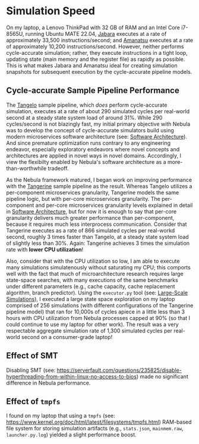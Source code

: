 # Simulation Speed

On my laptop, a Lenovo ThinkPad with 32 GB of RAM and an Intel Core
i7-8565U, running Ubuntu MATE 22.04, [Jabara](../pipelines/jabara/README.md)
executes at a rate of approximately 33,500 instructions/second; and
[Amanatsu](../pipelines/amanatsu/README.md) executes at a rate of
approximately 10,200 instructions/second. However, neither performs
cycle-accurate simulation; rather, they execute instructions in a
tight loop, updating state (main memory and the register file) as rapidly as
possible. This is what makes Jabara and Amanatsu ideal for creating
simulation snapshots for subsequent execution by the cycle-accurate pipeline
models.

## Cycle-accurate Sample Pipeline Performance

The [Tangelo](../pipelines/tangelo/README.md) sample pipeline, which
*does* perform cycle-accurate simulation, executes at a rate of about 290
simulated cycles per real-world second at a steady state system load of
around 31%. While 290 cycles/second is not blazingly fast, my initial
primary objective with Nebula was to develop the concept of cycle-accurate
simulators build using modern microservices software architecture
(see: [Software Architecture](./Software_Architecture.md)). And since
premature optimization runs contrary to any engineering endeavor,
especially exploratory endeavors where novel concepts and architectures
are applied in novel ways in novel domains. Accordingly, I view the
flexibilty enabled by Nebula's software architecture as a
more-than-worthwhile tradeoff.

As the Nebula framework matured, I began work on improving performance
with the [Tangerine](../pipelines/tangerine/README.md) sample pipeline
as the result. Whereas Tangelo utilizes a per-component microservices
granularity, Tangerine models the same pipeline logic, but with per-core
microservices granularity. The per-component and per-core microservices
granularity levels explained in detail in
[Software Architecture](./Software_Architecture.md), but for now it is
enough to say that per-core granularity delivers much greater performance
than per-component, because it requires much less interprocess
communication. Consider that Tangerine executes as a rate of 866
simulated cycles per real-workd second, roughly 3 times faster than
Tangelo, at a steady state system load of slightly less than 30%.
Again: Tangerine achieves 3 times the simulation rate with **lower
CPU utilization**!

Also, consider that with the CPU utilization so low, I am able to execute
many simulations simulatenously without saturating my CPU; this comports
well with the fact that much of microarchitecture research requires large
state-space searches, with many executions of the same benchmarks under
different parameters (e.g., cache capacity, cache replacement algorithm,
branch predictor). Using the `executor.py` tool
(see: [Large-Scale Simulations](./Large-Scale_Studies.md)), I executed a
large state space exploration on my laptop comprised of 256 simulations
(with different configurations of the Tangerine pipeline model) that ran
for 10,000s of cycles apiece in a little less than 3 hours with CPU
utilization from Nebula processes capped at 90% (so that I could continue
to use my laptop for other work). The result was a very respectable
aggregate simulation rate of 1,300 simulated cycles per real-world second
on a consumer-grade laptop!

## Effect of SMT

Disabling SMT
(see: https://serverfault.com/questions/235825/disable-hyperthreading-from-within-linux-no-access-to-bios)
made no significant difference in Nebula performance.

## Effect of `tmpfs`

I found on my laptop that using a `tmpfs`
(see: https://www.kernel.org/doc/html/latest/filesystems/tmpfs.html)
RAM-based file system for storing simulation artifacts (e.g.,
`stats.json`, `mainmem.raw`, `launcher.py.log`) yielded a slight
performance boost.